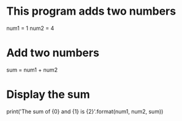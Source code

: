 # This program adds two numbers

num1 = 1
num2 = 4

# Add two numbers
sum = num1 + num2

# Display the sum
print('The sum of {0} and {1} is {2}'.format(num1, num2, sum))
